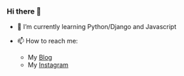 ### Hi there 👋


- 🌱 I’m currently learning Python/Django and Javascript
- 📫 How to reach me:

  - My [Blog](https://techwithomid.ir/)
  - My [Instagram](https://instagram.com/techwithomid) 
